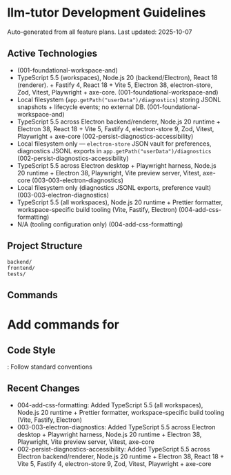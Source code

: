 # llm-tutor Development Guidelines

Auto-generated from all feature plans. Last updated: 2025-10-07

## Active Technologies
- (001-foundational-workspace-and)
- TypeScript 5.5 (workspaces), Node.js 20 (backend/Electron), React 18 (renderer). + Fastify 4, React 18 + Vite 5, Electron 38, electron-store, Zod, Vitest, Playwright + axe-core. (001-foundational-workspace-and)
- Local filesystem (`app.getPath("userData")/diagnostics`) storing JSONL snapshots + lifecycle events; no external DB. (001-foundational-workspace-and)
- TypeScript 5.5 across Electron backend/renderer, Node.js 20 runtime + Electron 38, React 18 + Vite 5, Fastify 4, electron-store 9, Zod, Vitest, Playwright + axe-core (002-persist-diagnostics-accessibility)
- Local filesystem only — `electron-store` JSON vault for preferences, diagnostics JSONL exports in `app.getPath("userData")/diagnostics` (002-persist-diagnostics-accessibility)
- TypeScript 5.5 across Electron desktop + Playwright harness, Node.js 20 runtime + Electron 38, Playwright, Vite preview server, Vitest, axe-core (003-003-electron-diagnostics)
- Local filesystem only (diagnostics JSONL exports, preference vault) (003-003-electron-diagnostics)
- TypeScript 5.5 (all workspaces), Node.js 20 runtime + Prettier formatter, workspace-specific build tooling (Vite, Fastify, Electron) (004-add-css-formatting)
- N/A (tooling configuration only) (004-add-css-formatting)

## Project Structure
```
backend/
frontend/
tests/
```

## Commands
# Add commands for 

## Code Style
: Follow standard conventions

## Recent Changes
- 004-add-css-formatting: Added TypeScript 5.5 (all workspaces), Node.js 20 runtime + Prettier formatter, workspace-specific build tooling (Vite, Fastify, Electron)
- 003-003-electron-diagnostics: Added TypeScript 5.5 across Electron desktop + Playwright harness, Node.js 20 runtime + Electron 38, Playwright, Vite preview server, Vitest, axe-core
- 002-persist-diagnostics-accessibility: Added TypeScript 5.5 across Electron backend/renderer, Node.js 20 runtime + Electron 38, React 18 + Vite 5, Fastify 4, electron-store 9, Zod, Vitest, Playwright + axe-core

<!-- MANUAL ADDITIONS START -->
<!-- MANUAL ADDITIONS END -->
